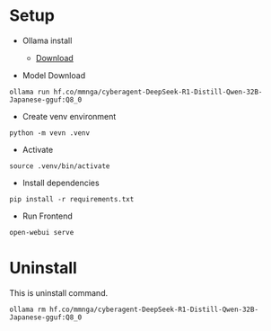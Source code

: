 # Setup
- Ollama install

    - [Download](https://ollama.com/download/Ollama-darwin.zip)

- Model Download
```
ollama run hf.co/mmnga/cyberagent-DeepSeek-R1-Distill-Qwen-32B-Japanese-gguf:Q8_0

```

- Create venv environment
```
python -m vevn .venv
```
- Activate
```
source .venv/bin/activate
```
- Install dependencies
```
pip install -r requirements.txt
```

- Run Frontend
```
open-webui serve
```

# Uninstall 
This is uninstall command.
```
ollama rm hf.co/mmnga/cyberagent-DeepSeek-R1-Distill-Qwen-32B-Japanese-gguf:Q8_0
```